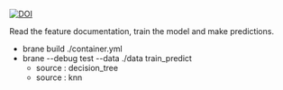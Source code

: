 [![DOI](https://zenodo.org/badge/498528068.svg)](https://zenodo.org/badge/latestdoi/498528068)

Read the feature documentation, train the model and make predictions.

- brane build ./container.yml
- brane --debug test --data ./data train_predict
  - source : decision_tree
  - source : knn
